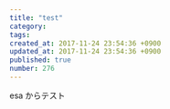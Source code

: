 ```yaml
---
title: "test"
category: 
tags: 
created_at: 2017-11-24 23:54:36 +0900
updated_at: 2017-11-24 23:54:36 +0900
published: true
number: 276
---
```


esa からテスト
